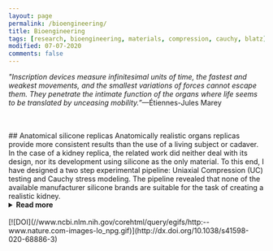 ```yaml
---
layout: page
permalink: /bioengineering/
title: Bioengineering
tags: [research, bioengineering, materials, compression, cauchy, blatz]
modified: 07-07-2020
comments: false
---
```


_"Inscription devices measure infinitesimal units of time, the fastest and weakest movements, and the smallest variations of forces cannot escape them. They penetrate the intimate function of the organs where life seems to be translated by unceasing mobility.”_—Étiennes-Jules Marey

<br/>
<br/>
## Anatomical silicone replicas
Anatomically realistic organs replicas provide more consistent results than the use of a living subject or cadaver. 
In the case of a kidney replica, the related work did neither deal with its design, nor its development using silicone as the only material.
To this end, I have designed a two step experimental pipeline: Uniaxial Compression (UC) testing and Cauchy stress modeling.
The pipeline revealed that none of the available manufacturer silicone brands are suitable for the task of creating a realistic kidney.
<details><summary><b>Read more</b></summary>
<p>
The main findings were: 
(1) the silicones advertised as corresponding to the target ranges of elastic properties of a human kidney do not fall within the required target compression moduli,
(2) the data we’ve shared showcases less variability and uncertainty (inc. low (E1) and high (E2) strain moduli), 
(3) the E(max) occurs at a much later stage, and
(4) the maximal reachable stress of the tested silicone mixtures is larger than literature-based reports.
(5) the parameters characterizing the nonlinear elastic model of the silicone mixtures are made available for the purpose of nonlinear finite element simulation of an entire kidney. Altogether these results provide a reference for future work in materials science to efficiently create a silicone-based kidney, and generally organ replicas.
</p><p>
All measured and curated data from the UC testing and the source code for the Cauchy stress modeling and technical validation are openly available at the <a href='https://doi.org/10.24435/materialscloud:2020.0019/v2'>Materials Cloud Archive</a>. A `Behind the paper' post is published in <a href='https://link.springer.com/chapter/10.1007%2F978-1-4939-0662-8_4'>Bioengineering</a>, a Nature Research Community section.
</p>
</details>
<br/>
[![DOI](//www.ncbi.nlm.nih.gov/corehtml/query/egifs/http:--www.nature.com-images-lo_npg.gif)](http://dx.doi.org/10.1038/s41598-020-68886-3)
